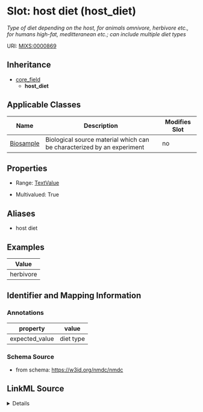 # Slot: host diet (host_diet)


_Type of diet depending on the host, for animals omnivore, herbivore etc., for humans high-fat, meditteranean etc.; can include multiple diet types_



URI: [MIXS:0000869](https://w3id.org/mixs/0000869)




## Inheritance

* [core_field](core_field.md)
    * **host_diet**





## Applicable Classes

| Name | Description | Modifies Slot |
| --- | --- | --- |
[Biosample](Biosample.md) | Biological source material which can be characterized by an experiment |  no  |







## Properties

* Range: [TextValue](TextValue.md)

* Multivalued: True



## Aliases


* host diet




## Examples

| Value |
| --- |
| herbivore |

## Identifier and Mapping Information





### Annotations

| property | value |
| --- | --- |
| expected_value | diet type || occurrence | m |



### Schema Source


* from schema: https://w3id.org/nmdc/nmdc




## LinkML Source

<details>
```yaml
name: host_diet
annotations:
  expected_value:
    tag: expected_value
    value: diet type
  occurrence:
    tag: occurrence
    value: m
description: Type of diet depending on the host, for animals omnivore, herbivore etc.,
  for humans high-fat, meditteranean etc.; can include multiple diet types
title: host diet
examples:
- value: herbivore
from_schema: https://w3id.org/nmdc/nmdc
aliases:
- host diet
rank: 1000
is_a: core field
string_serialization: '{text}'
slot_uri: MIXS:0000869
multivalued: true
alias: host_diet
domain_of:
- Biosample
range: TextValue

```
</details>